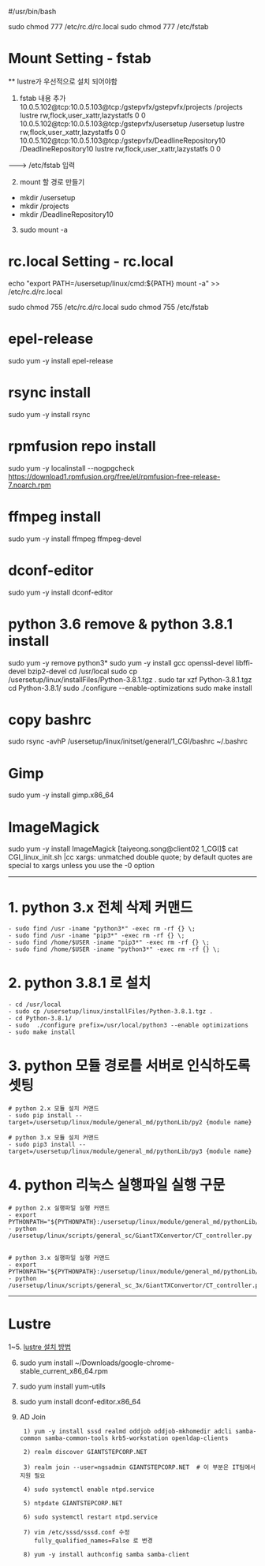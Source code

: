 #/usr/bin/bash

sudo chmod 777 /etc/rc.d/rc.local
sudo chmod 777 /etc/fstab

# Mount Setting - fstab
** lustre가 우선적으로 설치 되어야함
1. fstab 내용 추가
10.0.5.102@tcp:10.0.5.103@tcp:/gstepvfx/gstepvfx/projects /projects lustre rw,flock,user_xattr,lazystatfs 0 0
10.0.5.102@tcp:10.0.5.103@tcp:/gstepvfx/usersetup /usersetup lustre rw,flock,user_xattr,lazystatfs 0 0
10.0.5.102@tcp:10.0.5.103@tcp:/gstepvfx/DeadlineRepository10 /DeadlineRepository10 lustre rw,flock,user_xattr,lazystatfs 0 0 

 ---> /etc/fstab 입력

2. mount 할 경로 만들기
- mkdir /usersetup
- mkdir /projects
- mkdir /DeadlineRepository10

3. sudo mount -a

# rc.local Setting - rc.local

echo "export PATH=/usersetup/linux/cmd:${PATH}
mount -a" >> /etc/rc.d/rc.local

sudo chmod 755 /etc/rc.d/rc.local
sudo chmod 755 /etc/fstab

# epel-release
sudo yum -y install epel-release

# rsync install
sudo yum -y install rsync

# rpmfusion repo install
sudo yum -y localinstall --nogpgcheck https://download1.rpmfusion.org/free/el/rpmfusion-free-release-7.noarch.rpm

# ffmpeg install
sudo yum -y install ffmpeg ffmpeg-devel

# dconf-editor 
sudo yum -y install dconf-editor

# python 3.6 remove & python 3.8.1 install
sudo yum -y remove python3*
sudo yum -y install gcc openssl-devel libffi-devel bzip2-devel
cd /usr/local
sudo cp /usersetup/linux/installFiles/Python-3.8.1.tgz .
sudo tar xzf Python-3.8.1.tgz
cd Python-3.8.1/
sudo ./configure --enable-optimizations
sudo make install

# copy bashrc
sudo rsync -avhP /usersetup/linux/initset/general/1_CGI/bashrc ~/.bashrc

# Gimp
sudo yum -y install gimp.x86_64

# ImageMagick
sudo yum -y install ImageMagick
[taiyeong.song@client02 1_CGI]$ cat CGI_linux_init.sh |cc
xargs: unmatched double quote; by default quotes are special to xargs unless you use the -0 option


---

# 1. python 3.x 전체 삭제 커맨드
    - sudo find /usr -iname "python3*" -exec rm -rf {} \;
    - sudo find /usr -iname "pip3*" -exec rm -rf {} \;
    - sudo find /home/$USER -iname "pip3*" -exec rm -rf {} \;
    - sudo find /home/$USER -iname "python3*" -exec rm -rf {} \;

# 2. python 3.8.1 로 설치
    - cd /usr/local
    - sudo cp /usersetup/linux/installFiles/Python-3.8.1.tgz .
    - cd Python-3.8.1/
    - sudo  ./configure prefix=/usr/local/python3 --enable optimizations
    - sudo make install

# 3. python 모듈 경로를 서버로 인식하도록 셋팅
    # python 2.x 모듈 설치 커맨드
    - sudo pip install --target=/usersetup/linux/module/general_md/pythonLib/py2 {module name}

    # python 3.x 모듈 설치 커맨드
    - sudo pip3 install --target=/usersetup/linux/module/general_md/pythonLib/py3 {module name}


# 4. python 리눅스 실행파일 실행 구문
    # python 2.x 실행파일 실행 커맨드
    - export PYTHONPATH="${PYTHONPATH}:/usersetup/linux/module/general_md/pythonLib/py2"
    - python /usersetup/linux/scripts/general_sc/GiantTXConvertor/CT_controller.py


    # python 3.x 실행파일 실행 커맨드
    - export PYTHONPATH="${PYTHONPATH}:/usersetup/linux/module/general_md/pythonLib/py3"
    - python /usersetup/linux/scripts/general_sc_3x/GiantTXConvertor/CT_controller.py

---

# Lustre 

1~5. [lustre 설치 방법](https://docs.aws.amazon.com/ko_kr/fsx/latest/LustreGuide/install-lustre-client.html)

6. sudo yum install ~/Downloads/google-chrome-stable_current_x86_64.rpm

7. sudo yum install yum-utils

8. sudo yum install dconf-editor.x86_64

9. AD Join

        1) yum -y install sssd realmd oddjob oddjob-mkhomedir adcli samba-common samba-common-tools krb5-workstation openldap-clients
        
        2) realm discover GIANTSTEPCORP.NET
        
        3) realm join --user=ngsadmin GIANTSTEPCORP.NET  # 이 부분은 IT팀에서 지원 필요
        
        4) sudo systemctl enable ntpd.service
        
        5) ntpdate GIANTSTEPCORP.NET
        
        6) sudo systemctl restart ntpd.service
        
        7) vim /etc/sssd/sssd.conf 수정
           fully_qualified_names=False 로 변경
           
        8) yum -y install authconfig samba samba-client